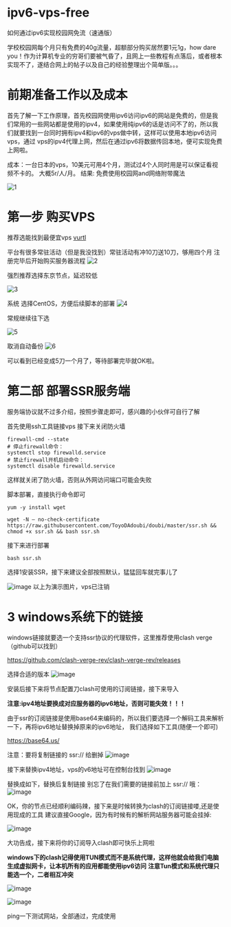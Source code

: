 # ipv6-vps-free
如何通过ipv6实现校园网免流（速通版）

学校校园网每个月只有免费的40g流量，超额部分购买居然要1元1g，how dare you！作为计算机专业的穷哥们要被气昏了，且网上一些教程有点落后，或者根本实现不了，遂结合网上的帖子以及自己的经验整理出个简单版。。。

# 前期准备工作以及成本
首先了解一下工作原理，首先校园网使用ipv6访问ipv6的网站是免费的，但是我们常用的一些网站都是使用的ipv4，如果使用纯ipv6的话是访问不了的，所以我们就要找到一台同时拥有ipv4和ipv6的vps做中转，这样可以使用本地ipv6访问vps，通过
vps的ipv4代理上网，然后在通过ipv6将数据传回本地，便可实现免费上网啦。

成本：一台日本的vps，10美元可用4个月，测试过4个人同时用是可以保证看视频不卡的。  大概5r/人/月。
结果: 免费使用校园网and网络附带魔法

![1](https://github.com/user-attachments/assets/dd5920cf-7a1e-4b95-babf-0ad0c21cf5aa)

# 第一步 购买VPS
推荐选能找到最便宜vps  [vurtl](https://www.vultr.com/?ref=9652363)

平台有很多常驻活动（但是我没找到）常驻活动有冲10刀送10刀，够用四个月
注册完毕后开始购买服务器流程
![2](https://github.com/user-attachments/assets/c6ae92d9-cec1-4cb4-9642-fb229aa946a0)

强烈推荐选择东京节点，延迟较低

![3](https://github.com/user-attachments/assets/9d911a99-e4c7-41ad-8f77-2ad550e204d6)

系统 选择CentOS，方便后续脚本的部署
![4](https://github.com/user-attachments/assets/041c9b9f-980a-4f45-89a1-6c121961557f)

常规继续往下选

![5](https://github.com/user-attachments/assets/6d34be8e-7b37-4ba4-8059-64a3566b7a98)

取消自动备份
![6](https://github.com/user-attachments/assets/fd685b1b-dfe8-4040-8712-1a47d7aca417)

可以看到已经变成5刀一个月了，等待部署完毕就OK啦。

# 第二部 部署SSR服务端
服务端协议就不过多介绍，按照步骤走即可，感兴趣的小伙伴可自行了解

首先使用ssh工具链接vps
接下来关闭防火墙

```# 查看防火墙状态命令：
firewall-cmd --state
# 停止firewall命令：
systemctl stop firewalld.service
# 禁止firewall开机启动命令：
systemctl disable firewalld.service
```

这样就关闭了防火墙，否则从外网访问端口可能会失败

脚本部署，直接执行命令即可

```
yum -y install wget

wget -N — no-check-certificate https://raw.githubusercontent.com/ToyoDAdoubi/doubi/master/ssr.sh && chmod +x ssr.sh && bash ssr.sh
```

接下来进行部署
```
bash ssr.sh
```
选择1安装SSR，接下来建议全部按照默认，猛猛回车就完事儿了

![image](https://github.com/user-attachments/assets/8e4f4533-87e5-4299-9e37-6c47591a733d)
以上为演示图片，vps已注销

# 3 windows系统下的链接
windows链接就要选一个支持ssr协议的代理软件，这里推荐使用clash verge（github可以找到）

https://github.com/clash-verge-rev/clash-verge-rev/releases

选择合适的版本
![image](https://github.com/user-attachments/assets/0ad2429b-b2e8-43c2-a160-b3e1e5e3d615)

安装后接下来将节点配置刀clash可使用的订阅链接，接下来导入

**注意:ipv4地址要换成对应服务器的ipv6地址，否则可能失效！！！**

由于ssr的订阅链接是使用base64来编码的，所以我们要选择一个解码工具来解析一下，再将ipv6地址替换掉原来的ipv6地址，
我们选择如下工具(随便一个即可)

https://base64.us/

注意：要将复制链接的  ssr://  给删掉
![image](https://github.com/user-attachments/assets/b1c4e246-9479-4baa-83cf-039fff0c1038)

接下来替换ipv4地址，vps的v6地址可在控制台找到
![image](https://github.com/user-attachments/assets/97138bf6-3232-4bbd-b640-0d74c697e11f)

替换成如下，替换后复制链接  别忘了在我们需要的链接前加上 ssr:// 哦：
![image](https://github.com/user-attachments/assets/230c6cb5-3bd0-4be2-a6bc-b828621cb44d)

OK，你的节点已经顺利编码辣，接下来是时候转换为clash的订阅链接喽,还是使用现成的工具  建议直接Google，因为有时候有的解析网站服务器可能会挂掉:

![image](https://github.com/user-attachments/assets/578b655c-d8c7-4e68-bc41-46fa7798e789)

大功告成，接下来将你的订阅导入clash即可快乐上网啦

**windows下的clash记得使用TUN模式而不是系统代理，这样他就会给我们电脑生成虚拟网卡，让本机所有的应用都能使用ipv6访问**
**注意Tun模式和系统代理只能选一个，二者相互冲突**

![image](https://github.com/user-attachments/assets/718206bb-63b7-4360-a809-2b8a059cd75f)


![image](https://github.com/user-attachments/assets/06ef8426-ffcf-4f92-bd99-5456d9c1d34c)

ping一下测试网站，全部通过，完成使用

















